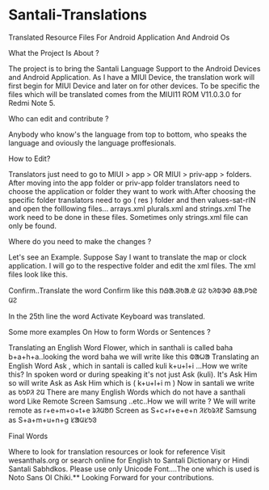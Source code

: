 # Santali-Translations
Translated Resource Files For Android Application And Android Os

What the Project Is About ?

The project is to bring the Santali Language Support to the Android Devices and Android Application.
As I have a MIUI Device, the translation work will first begin for MIUI Device and later on for other devices. 
To be specific the files which will be translated comes from the MIUI11 ROM V11.0.3.0 for Redmi Note 5.

Who can edit and contribute ?

Anybody who know's the language from top to bottom, who speaks the language and oviously the language proffesionals.

How to Edit?

Translators just need to go to MIUI > app >   OR  MIUI > priv-app >  folders. After moving into the app folder or priv-app folder translators need to choose the application or folder they want to work with.After choosing the specific folder translators need to go ( res ) folder and then values-sat-rIN and open the folllowing files... arrays.xml plurals.xml and strings.xml The work need to be done in these files. Sometimes only strings.xml file can only be found.

Where do you need to make the changes ?

Let's see an Example. Suppose Say I want to translate the map or clock application. I will go to the respective folder and edit the xml files.
The xml files look like this.
<?xml version="1.0" encoding="utf-8"?>
<resources>
<string name="AAA_CONFIRMATION_CONFIRM">Confirm..Translate the word Confirm like this ᱴᱷᱟᱹᱣᱠᱟᱹᱭ ᱢᱮ </string>
<string name="ACCESSIBILITY_ACTIVATE_KEYBOARD_BUTTON">ᱠᱤᱵᱳᱰ ᱪᱟᱹᱞᱩᱭ ᱢᱮ</string>
</resources>

In the 25th line the word Activate Keyboard was translated.

Some more examples On How to form Words or Sentences ?

Translating an English Word Flower, which in santhali is called baha b+a+h+a..looking the word baha we will write like this ᱵᱟᱦᱟ
Translating an English Word Ask   , which in santali is called kuli k+u+l+i ...How we write this? In spoken word or during speaking it's not just Ask (kuli). It's Ask Him so will write Ask as Ask Him which is ( k+u+l+i m ) Now in santali we write as ᱠᱩᱞᱤ ᱮᱢ
There are many English Words which do not have a santhali word Like Remote Screen Samsung ..etc..How we will write ? We will write remote as 
r+e+m+o+t+e ᱨᱤᱢᱚᱴ     Screen as S+c+r+e+e+n ᱤᱥᱠᱨᱤᱱ Samsung as S+a+m+u+n+g ᱥᱟᱢᱥᱩᱝ
  

Final Words

Where to look for translation resources or look for reference
Visit wesanthals.org or search online for English to Santali Dictionary or Hindi Santali Sabhdkos.
Please use only Unicode Font....The one which is used is Noto Sans Ol Chiki.** 
Looking Forward for your contributions.
